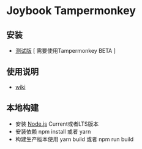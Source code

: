 # Joybook Tampermonkey

## 安装
- [测试版](https://github.com/PC6live/joybook-tampermonkey/raw/master/dist/joybook.user.js) [ 需要使用Tampermonkey BETA ]
## 使用说明
- [wiki](https://github.com/PC6live/joybook-tampermonkey/wiki/%E4%BD%BF%E7%94%A8)

## 本地构建
- 安装 [Node.js](https://nodejs.org) Current或者LTS版本
- 安装依赖 npm install 或者 yarn
- 构建生产版本使用 yarn build 或者 npm run build
